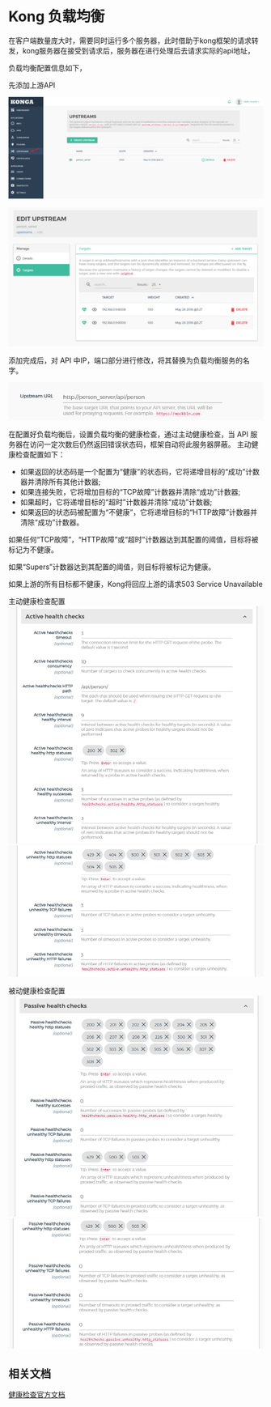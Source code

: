 # Kong 负载均衡

在客户端数量庞大时，需要同时运行多个服务器，此时借助于kong框架的请求转发，kong服务器在接受到请求后，服务器在进行处理后去请求实际的api地址，


负载均衡配置信息如下，

先添加上游API 

![5-1](_image/5-1.png)

![5-2](_image/5-2.png)


添加完成后，对 API 中IP，端口部分进行修改，将其替换为负载均衡服务的名字。

![5-3](_image/5-3.png)

在配置好负载均衡后，设置负载均衡的健康检查，通过主动健康检查，当 API 服务器在访问一定次数后仍然返回错误状态码，框架自动将此服务器屏蔽。
主动健康检查配置如下：

- 如果返回的状态码是一个配置为“健康”的状态码，它将递增目标的“成功”计数器并清除所有其他计数器;
- 如果连接失败，它将增加目标的“TCP故障”计数器并清除“成功”计数器;
- 如果超时，它将递增目标的“超时”计数器并清除“成功”计数器;
- 如果返回的状态码被配置为“不健康”，它将递增目标的“HTTP故障”计数器并清除“成功”计数器。

如果任何“TCP故障”，“HTTP故障”或“超时”计数器达到其配置的阈值，目标将被标记为不健康。

如果“Supers”计数器达到其配置的阈值，则目标将被标记为健康。

如果上游的所有目标都不健康，Kong将回应上游的请求503 Service Unavailable


主动健康检查配置
![5-4](_image/5-4.png)
![5-5](_image/5-5.png)

被动健康检查配置
![5-6](_image/5-6.png)
![5-7](_image/5-7.png)



## 相关文档

[健康检查官方文档](https://getkong.org/docs/0.13.x/health-checks-circuit-breakers/)


